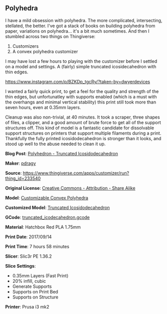 ## Polyhedra

I have a mild obsession with polyhedra. The more complicated, intersecting, stellated, the better. I've
got a stack of books on building polyhedra from paper, variations on polyhedra... it's a bit much sometimes. And
then I stumbled across two things on Thingiverse:

 1. Customizers
 2. A convex polyhedra customizer

I may have lost a few hours to playing with the customizer before I settled on a model and settings. A (fairly) simple
truncated icosidecahedron with thin edges.

https://www.instagram.com/p/BZKDp_tgcRy/?taken-by=dwyerdevices

I wanted a fairly quick print, to get a feel for the quality and strength of the thin edges, but unfortunatley with
supports enabled (which is a must with the overhangs and minimal vertical stability) this print still took more than
seven hours, even at 0.35mm layers. 

Cleanup was also non-trivial, at 40 minutes. It took a scraper, three shapes of files, a clipper, and a
good amount of brute force to get all of the support structures off. This kind of model is a fantastic
candidate for dissolvable support structures on printers that support multiple filaments during a print. Thankfully
the fully printed icosidodecahedron is stronger than it looks, and stood up well to the abuse needed to clean
it up.

**Blog Post**: [Polyhedron - Truncated Icosidodecahedron](http://www.dwyerdevices.com/2017/09/21/polyhedron-truncated-icosidodecahedron/)

**Maker**: [pdragy](https://www.thingiverse.com/pdragy)

**Source**: https://www.thingiverse.com/apps/customizer/run?thing_id=233540

**Original License**: [Creative Commons - Attribution - Share Alike](http://creativecommons.org/licenses/by-sa/3.0/)

**Model**: [Customizable Convex Polyhedra](https://www.thingiverse.com/thing:233540)

**Customized Model**: [Truncated Icosidodecahedron](https://www.thingiverse.com/thing:2533901)

**GCode**: [truncated_icodecahedron.gcode](https://github.com/dwyerdevices/prints/blob/master/2017/09/polyhedra/truncated_icodecahedron.gcode)

**Material**: Hatchbox Red PLA 1.75mm

**Print Date**: 2017/09/14

**Print Time**: 7 hours 58 minutes

**Slicer**: Slic3r PE 1.36.2

**Slice Settings**:

 - 0.35mm Layers (Fast Print)
 - 20% infill, cubic
 - Generate Supports
 - Supports on Print Bed
 - Supports on Structure

**Printer**: Prusa i3 mk2